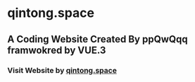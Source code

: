 # qintong.space

## A Coding Website Created By ppQwQqq framwokred by VUE.3

### Visit Website by [qintong.space](qintong.space)

